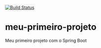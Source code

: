 [![Build Status](https://travis-ci.org/Dh3kon/meu-primeiro-projeto.svg?branch=master)](https://travis-ci.org/Dh3kon/meu-primeiro-projeto)
# meu-primeiro-projeto
Meu primeiro projeto com o Spring Boot
